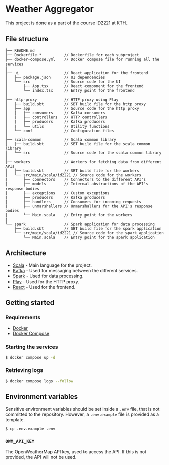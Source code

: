 # Weather Aggregator

This project is done as a part of the course ID2221 at KTH.

## File structure

```
├── README.md
├── Dockerfile.*          // Dockerfile for each subproject
├── docker-compose.yml    // Docker compose file for running all the services
│
├── ui                    // React application for the frontend
│   ├── package.json      // UI dependencies
│   └── src               // Source code for the UI
│       ├── App.tsx       // React component for the frontend
│       └── index.tsx     // Entry point for the frontend
│
├── http-proxy            // HTTP proxy using Play
│   ├── build.sbt         // SBT build file for the http proxy
│   ├── app               // Source code for the http proxy
│   |   ├── consumers     // Kafka consumers
│   |   ├── controllers   // HTTP controllers
│   |   ├── producers     // Kafka producers
│   |   └── utils         // Utility functions
│   └── conf              // Configuration files
│
├── scala-common          // Scala common library
│   ├── build.sbt         // SBT build file for the scala common library
│   └── src               // Source code for the scala common library
│
├── workers               // Workers for fetching data from different APIs
│   ├── build.sbt         // SBT build file for the workers
│   └── src/main/scala/id2221 // Source code for the workers
|       ├── connectors    // Connectors to the different API's
|       ├── models        // Internal abstractions of the API's response bodies
|       ├── exceptions    // Custom exceptions
|       ├── producers     // Kafka producers
|       ├── handlers      // Consumers for incoming requests
|       ├── unmarshallers // Unmarshallers for the API's response bodies
|       └── Main.scala    // Entry point for the workers
|
└── spark                 // Spark application for data processing
    ├── build.sbt         // SBT build file for the spark application
    └── src/main/scala/id2221 // Source code for the spark application
        └── Main.scala    // Entry point for the spark application
```

## Architecture

-   [Scala](https://www.scala-lang.org/) - Main language for the project.
-   [Kafka](https://kafka.apache.org/) - Used for messaging between the different services.
-   [Spark](https://spark.apache.org/) - Used for data processing.
-   [Play](https://www.playframework.com/) - Used for the HTTP proxy.
-   [React](https://reactjs.org/) - Used for the frontend.

## Getting started

### Requirements

-   [Docker](https://www.docker.com/)
-   [Docker Compose](https://docs.docker.com/compose/install/)

### Starting the services

```sh
$ docker compose up -d
```

### Retrieving logs

```sh
$ docker compose logs --follow
```

## Environment variables

Sensitive environment variables should be set inside a `.env` file, that is not committed to the repository. However, a `.env.example` file is provided as a template.

```
$ cp .env.example .env
```

### `OWM_API_KEY`

The OpenWeatherMap API key, used to access the API. If this is not provided, the API will not be used.
